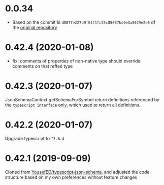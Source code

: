 # 0.0.34
* Based on the commit Id `d8877e227b9f03f1fc25c85037bd0e3a5029e2e5` of the [original repository](https://github.com/YousefED/typescript-json-schema)

# 0.42.4 (2020-01-08)
* fix: comments of properties of non-native type should override comments on that reffed type

# 0.42.3 (2020-01-07)
JsonSchemaContext.getSchemaForSymbol return definitions referenced by the `typescript interface` only, which used to return all definitions.

# 0.42.2 (2020-01-07)
Upgrade typescript to `^3.6.4`

# 0.42.1 (2019-09-09)
Cloned from [YousefED/typescript-json-schema](https://github.com/YousefED/typescript-json-schema), and adjusted the code structure based on my own preferences without feature changes
